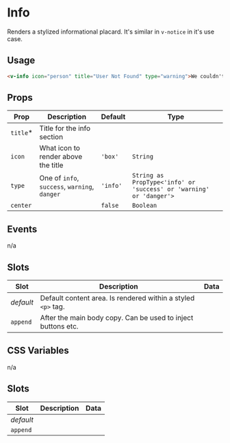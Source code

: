 # Info

Renders a stylized informational placard. It's similar in `v-notice` in it's use case.

## Usage

```html
<v-info icon="person" title="User Not Found" type="warning">We couldn't find the user you're looking for.</v-info>
```

## Props

| Prop      | Description                                   | Default  | Type                                                               |
| --------- | --------------------------------------------- | -------- | ------------------------------------------------------------------ |
| `title`\* | Title for the info section                    |          |                                                                    |
| `icon`    | What icon to render above the title           | `'box'`  | `String`                                                           |
| `type`    | One of `info`, `success`, `warning`, `danger` | `'info'` | `String as PropType<'info' or 'success' or 'warning' or 'danger'>` |
| `center`  |                                               | `false`  | `Boolean`                                                          |

## Events

n/a

## Slots

| Slot      | Description                                                  | Data |
| --------- | ------------------------------------------------------------ | ---- |
| _default_ | Default content area. Is rendered within a styled `<p>` tag. |      |
| `append`  | After the main body copy. Can be used to inject buttons etc. |      |

## CSS Variables

n/a

## Slots

| Slot      | Description | Data |
| --------- | ----------- | ---- |
| _default_ |             |      |
| `append`  |             |      |
